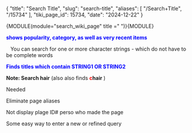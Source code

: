 {
  "title": "Search Title",
  "slug": "search-title",
  "aliases": [
    "/Search+Title",
    "/15734"
  ],
  "tiki_page_id": 15734,
  "date": "2024-12-22"
}

{MODULE(module="search_wiki_page" title =" ")}{MODULE}

 **<span style="color:#00F;">shows popularity, category, as well as very recent items</span>** 

&nbsp; &nbsp;You can search for one or more character strings - which do not have to be complete words

 **<span style="color:#00F;">Finds titles which contain STRING1 OR STRING2</span>** 

 **Note: Search hair**   (also also finds  **<span style="color:#F00;">c</span>hair** )

Needed

Eliminate page aliases

Not display plage ID# perso who made the page

Some easy way to enter a new or refined query

